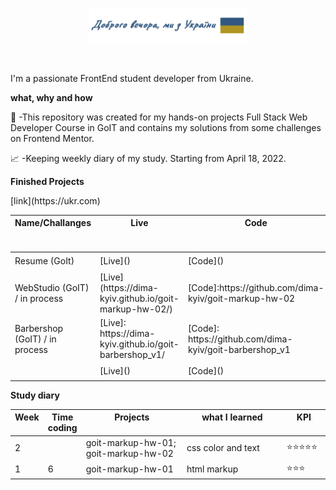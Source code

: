<p align="center"><a href="https://github.com/dima-kyiv/"><img width="50%" src="./img/readme-header.png" /></a></p>

<br />

I'm a passionate FrontEnd student developer from Ukraine.

**what, why and how**

💼 -This repository was created for my hands-on projects Full Stack Web Developer Course in GoIT and contains my solutions from some challenges on Frontend Mentor.

📈 -Keeping weekly diary of my study. Starting from April 18, 2022.

**Finished Projects**

<table><thead><tr width ="100%">
<th valign="top" width="46%">Name/Challanges</th>
<th valign="top" width="10%">Live</th>
<th valign="top" width="10%">Code</th>
<th valign="top" width="20%">Technologies / Approaches</th>
<th valign="top" width="14%">Difficulty</th></tr></thead>
[link](https://ukr.com)
<tr><td>Resume (GoIt)</td><td>[Live]()</td><td> [Code]()</td><td>HTML, CSS</td><td>⭐</td></tr>
<tr><td>WebStudio (GoIT) / in process</td><td>[Live](https://dima-kyiv.github.io/goit-markup-hw-02/)</td>
<td>[Code]:https://github.com/dima-kyiv/goit-markup-hw-02</td><td>HTML, CSS</td><td>⭐⭐⭐</td></tr>

<tr><td>Barbershop (GoIT) / in process</td><td> [Live]: https://dima-kyiv.github.io/goit-barbershop_v1/</td>
<td>[Code]: https://github.com/dima-kyiv/goit-barbershop_v1</td><td>HTML, CSS</td><td>⭐⭐⭐</td></tr>

<tr><td></td><td>[Live]()</td><td>[Code]()</td><td>HTML, CSS</td><td>⭐⭐⭐⭐⭐</td></tr>
</table>

**Study diary**

<table><thead><tr width ="100%">
<th valign="top" width="7%">Week</th>
<th valign="top" width="7%">Time coding</th>
<th valign="top" width="36%">Projects</th>
<th valign="top" width="36%">what I learned</th>
<th valign="top" width="14%">KPI</th></tr></thead>

<tr><td>2</td><td></td><td>
goit-markup-hw-01; goit-markup-hw-02
</td><td>css color and text
</td><td>⭐⭐⭐⭐⭐</td></tr>
<tr><td>1</td><td>6</td><td>
goit-markup-hw-01
</td><td>
html markup
</td><td>⭐⭐⭐</td></tr>
</table>
